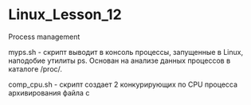 # Linux_Lesson_12
Process management

myps.sh - скрипт выводит в консоль процессы, запущенные в Linux, наподобие утилиты ps. Основан на анализе данных процессов в каталоге /proc/.


comp_cpu.sh - скрипт создает 2 конкурирующих по CPU процесса архивирования файла с  
